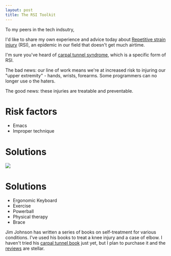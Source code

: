 ```yaml
---
layout: post
title: The RSI Toolkit
---
```


To my peers in the tech indsutry,

I'd like to share my own experience and advice today about [Repetitive strain injury][3] (RSI), an epidemic in our field that doesn't get much airtime.

I'm sure you've heard of [carpal tunnel syndrome][4], which is a specific form of RSI.

The bad news: our line of work means we're at increased risk to injuring our "upper extremity" - hands, wrists, forearms. Some programmers can no longer use o the haters.


The good news: these injuries are treatable and preventable.

# Risk factors

* Emacs
* Improper technique

# Solutions


<a href="https://www.amazon.com/Mueller-Fitted-Wrist-Brace-Number/dp/B002NLGNW8/ref=as_li_ss_il?_encoding=UTF8&pd_rd_i=B002NLGNW8&pd_rd_r=Q7KBEGYA7G3VQQABY37K&pd_rd_w=5ZYKm&pd_rd_wg=t2kML&refRID=Q7KBEGYA7G3VQQABY37K&th=1&linkCode=li2&tag=davidykay-20&linkId=f19715cd38903e27d10fb42e61a616e5" target="_blank"><img border="0" src="//ws-na.amazon-adsystem.com/widgets/q?_encoding=UTF8&ASIN=B002NLGNW8&Format=_SL160_&ID=AsinImage&MarketPlace=US&ServiceVersion=20070822&WS=1&tag=davidykay-20" ></a><img src="https://ir-na.amazon-adsystem.com/e/ir?t=davidykay-20&l=li2&o=1&a=B002NLGNW8" width="1" height="1" border="0" alt="" style="border:none !important; margin:0px !important;" />

# Solutions

* Ergonomic Keyboard
* Exercise
* Powerball
* Physical therapy
* Brace

Jim Johnson has written a series of books on self-treatment for various conditions. I've used his books to treat a knee injury and a case of elbow. I haven't tried his [carpal tunnel book][1] just yet, but I plan to purchase it and the [reviews][2] are stellar.

[1]: https://www.amazon.com/Treat-Your-Carpal-Tunnel-Syndrome/dp/1457525771/ref=as_li_ss_tl?ie=UTF8&qid=1498452900&sr=8-1&keywords=treat+your+own+carpal+tunnel&&linkCode=ll1&tag=davidykay-20&linkId=5b9925bb258d3d06d825161c28e4fc63 "Treat Your own carpal tunnel syndrome"
[2]: https://www.goodreads.com/book/show/20830554-treat-your-own-carpal-tunnel-syndrome "Goodreads reviews"
[3]: https://en.wikipedia.org/wiki/Repetitive_strain_injury "Wikipedia: RSI"
[4]: https://en.wikipedia.org/wiki/Carpal_tunnel_syndrome "Wikipedia: Carpal tunnel syndrome"
[5]: http://rsi.unl.edu/ "Computer Related Repetitive Strain Injury"
[6]: https://en.wikipedia.org/wiki/Trigger_finger "Trigger Finger"
[7]: http://steve-yegge.blogspot.ca/2010/07/blogger-finger.html "Blogger Finger"
